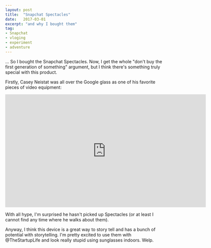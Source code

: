 ```yaml
---
layout: post
title:  "Snapchat Spectacles"
date:   2017-03-01
excerpt: "and why I bought them"
tag:
- Snapchat
- vloging
- experiment
- adventure
---
```


... So I bought the Snapchat Spectacles. Now, I get the whole "don't buy the first generation of something" argument, but I think there's something truly special with this product.


Firstly, Casey Neistat was all over the Google glass as one of his favorite pieces of video equipment:
<iframe width="640" height="360" src="https://www.youtube.com/watch?v=k9-ekDhkCn0&t=188s" frameborder="0" allowfullscreen></iframe>

With all hype, I'm surprised he hasn't picked up Spectacles (or at least I cannot find any time where he walks about them).

Anyway, I think this device is a great way to story tell and has a bunch of potential with storytelling. I'm pretty excited to use them with @TheStartupLife and look really stupid using sunglasses indoors. Welp.
